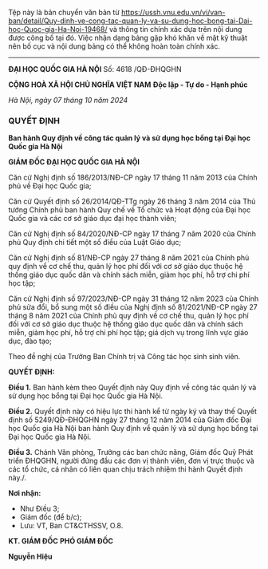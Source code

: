 Tệp này là bản chuyển văn bản từ https://ussh.vnu.edu.vn/vi/van-ban/detail/Quy-dinh-ve-cong-tac-quan-ly-va-su-dung-hoc-bong-tai-Dai-hoc-Quoc-gia-Ha-Noi-19468/ và thông tin chính xác dựa trên nội dung được công bố tại đó.
Việc nhận dạng bảng gặp khó khăn về mặt kỹ thuật nên bố cục và nội dung bảng có thể không hoàn toàn chính xác.

---

**ĐẠI HỌC QUỐC GIA HÀ NỘI**
Số: 4618 /QĐ-ĐHQGHN

**CỘNG HOÀ XÃ HỘI CHỦ NGHĨA VIỆT NAM**
**Độc lập - Tự do - Hạnh phúc**

*Hà Nội, ngày 07 tháng 10 năm 2024*

### QUYẾT ĐỊNH
**Ban hành Quy định về công tác quản lý và sử dụng học bổng tại Đại học Quốc gia Hà Nội**

**GIÁM ĐỐC ĐẠI HỌC QUỐC GIA HÀ NỘI**

Căn cứ Nghị định số 186/2013/NĐ-CP ngày 17 tháng 11 năm 2013 của Chính phủ về Đại học Quốc gia;

Căn cứ Quyết định số 26/2014/QĐ-TTg ngày 26 tháng 3 năm 2014 của Thủ tướng Chính phủ ban hành Quy chế về Tổ chức và Hoạt động của Đại học Quốc gia và các cơ sở giáo dục đại học thành viên;

Căn cứ Nghị định số 84/2020/NĐ-CP ngày 17 tháng 7 năm 2020 của Chính phủ Quy định chi tiết một số điều của Luật Giáo dục;

Căn cứ Nghị định số 81/NĐ-CP ngày 27 tháng 8 năm 2021 của Chính phủ quy định về cơ chế thu, quản lý học phí đối với cơ sở giáo dục thuộc hệ thống giáo dục quốc dân và chính sách miễn, giảm học phí, hỗ trợ chi phí học tập;

Căn cứ Nghị định số 97/2023/NĐ-CP ngày 31 tháng 12 năm 2023 của Chính phủ sửa đổi, bổ sung một số điều của Nghị định số 81/2021/NĐ-CP ngày 27 tháng 8 năm 2021 của Chính phủ quy định về cơ chế thu, quản lý học phí đối với cơ sở giáo dục thuộc hệ thống giáo dục quốc dân và chính sách miễn, giảm học phí, hỗ trợ chi phí học tập; giá dịch vụ trong lĩnh vực giáo dục, đào tạo;

Theo đề nghị của Trưởng Ban Chính trị và Công tác học sinh sinh viên.

**QUYẾT ĐỊNH:**

**Điều 1.** Ban hành kèm theo Quyết định này Quy định về công tác quản lý và sử dụng học bổng tại Đại học Quốc gia Hà Nội.

**Điều 2.** Quyết định này có hiệu lực thi hành kể từ ngày ký và thay thế Quyết định số 5249/QĐ-ĐHQGHN ngày 27 tháng 12 năm 2014 của Giám đốc Đại học Quốc gia Hà Nội ban hành Quy định về quản lý và sử dụng học bổng tại Đại học Quốc gia Hà Nội.

**Điều 3.** Chánh Văn phòng, Trưởng các ban chức năng, Giám đốc Quỹ Phát triển ĐHQGHN, người đứng đầu các đơn vị thành viên, đơn vị trực thuộc và các tổ chức, cá nhân có liên quan chịu trách nhiệm thi hành Quyết định này./.

**Nơi nhận:**
- Như Điều 3;
- Giám đốc (để b/c);
- Lưu: VT, Ban CT&CTHSSV, O.8.

**KT. GIÁM ĐỐC**
**PHÓ GIÁM ĐỐC**

**Nguyễn Hiệu**

